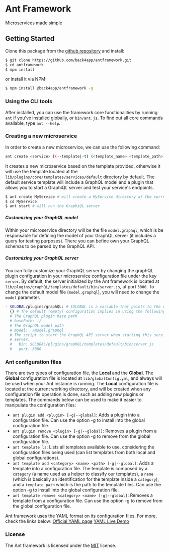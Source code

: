 # Ant Framework
Microservices made simple

## Getting Started
Clone this package from the [github repository](https://github.com/back4app/antframework) and install:
```sh
$ git clone https://github.com/back4app/antframework.git
$ cd antframework
$ npm install
```
or install it via NPM:
```sh
$ npm install @back4app/antframework -g
```

### Using the CLI tools
After installed, you can use the framework core functionalities by running `ant` if you've installed globally, or `bin/ant.js`. To find out all core commands available, type `ant --help`.

### Creating a new microservice
In order to create a new microservice, we can use the following command:
```sh
ant create <service> [(--template|-t) (<template_name>|<template_path>)]
```
It creates a new microservice based on the template provided, otherwise it will use the template located at the `lib/plugins/core/templates/services/default` directory by default. The default service template will include a GraphQL model and a plugin that allows you to start a GraphiQL server and test your service's endpoints.
```sh
$ ant create MyService # will create a MyService directory at the current working directory
$ cd MyService
$ ant start # will run the GraphiQL server
```

##### Customizing your GraphQL model
Within your microservice directory will be the file `model.graphql`, which is be responsable for defining the model of your GraphQL server (it includes a query for testing purposes). There you can befine own your GraphQL schemas to be parsed by the GraphQL API.

##### Customizing your GraphQL server
You can fully customize your GraphQL server by changing the graphQL plugin configuration in your microservice configuration file under the key `server`. By default, the server initialized by the Ant framework is located at `lib/plugins/graphQL/templates/default/bin/server.js`, at port `3000`. To change the default model file (`model.graphql`), you will need to change the `model` parameter.
```sh
- $GLOBAL/plugins/graphQL: # $GLOBAL is a variable that points to the Ant framework lib directory
  {} # The default (empty) configuration implies in using the following values below
  # The GraphQL plugin base path
  # basePath: ./
  # The GraphQL model path
  # model: ./model.graphql
  # The script to start the GraphQL API server when starting this service
  # server:
  #   bin: $GLOBAL/plugins/graphQL/templates/default/bin/server.js
  #   port: 3000
```

### Ant configuration files
There are two types of configuration file, the **Local** and the **Global**. The **Global** configuration file is located at `lib/globalConfig.yml`, and always will be used when your Ant instance is running. The **Local** configuration file is located at the current working directory, and will be created when any configuration file operation is done, such as adding new plugins or templates. The commands below can be used to make it easier to manipulate the configuration files:
- `ant plugin add <plugin> [-g|--global]`: Adds a plugin into a configuration file. Can use the option -g to install into the global configuration file.
- `ant plugin remove <plugin> [-g|--global]`: Removes a plugin from a configuration file. Can use the option -g to remove from the global configuration file.
- `ant template ls`: Lists all templates available to use, considering the configuration files being used (can list templates from both local and global configurations).
- `ant template add <category> <name> <path> [-g|--global]`: Adds a template into a configuration file. The template is composed by a `category` (a name used as a helper to classify our templates), a `name` (which is basically an identification for the template inside a `category`), and a `template path` which is the path to the template files. Can use the option -g to install into the global configuration file.
- `ant template remove <category> <name> [-g|--global]`: Removes a template from a configuration file. Can use the option -g to remove from the global configuration file.

Ant framework uses the YAML format on its configuration files. For more, check the links below:
[Official YAML page](http://yaml.org/)
[YAML Live Demo](http://nodeca.github.io/js-yaml/)

### License
The Ant framework is licensed under the [MIT](https://opensource.org/licenses/MIT) license.